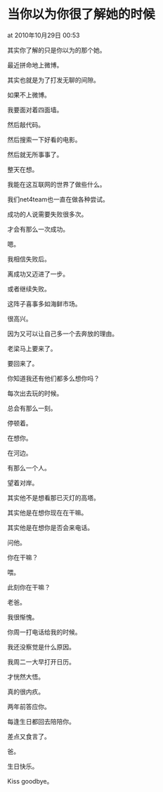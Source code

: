 # 当你以为你很了解她的时候

at 2010年10月29日 00:53

其实你了解的只是你以为的那个她。

最近拼命地上微博。

其实也就是为了打发无聊的间隙。

如果不上微博。

我要面对着四面墙。

然后敲代码。

然后搜索一下好看的电影。

然后就无所事事了。



整天在想。

我能在这互联网的世界了做些什么。

我们net4team也一直在做各种尝试。

成功的人说需要失败很多次。

才会有那么一次成功。

嗯。

我相信失败后。

离成功又迈进了一步。

或者继续失败。



这阵子喜事多如海鲜市场。

很高兴。

因为又可以让自己多一个去奔放的理由。



老梁马上要来了。

要回来了。

你知道我还有他们都多么想你吗？

每次出去玩的时候。

总会有那么一刻。

停顿着。

在想你。

在河边。

有那么一个人。

望着对岸。

其实他不是想看那已灭灯的高塔。

其实他是在想你现在在干嘛。

其实他是在想你是否会来电话。

问他。

你在干嘛？



喂。

此刻你在干嘛？



老爸。

我很惭愧。

你周一打电话给我的时候。

我还没察觉是什么原因。

我周二一大早打开日历。

才恍然大悟。

真的很内疚。

两年前答应你。

每逢生日都回去陪陪你。

差点又食言了。

爸。

生日快乐。



Kiss goodbye。